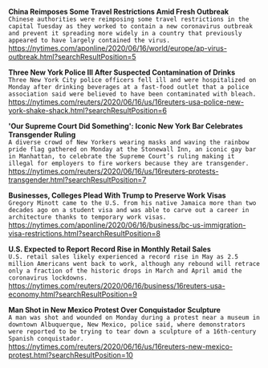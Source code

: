 **China Reimposes Some Travel Restrictions Amid Fresh Outbreak**\
`Chinese authorities were reimposing some travel restrictions in the capital Tuesday as they worked to contain a new coronavirus outbreak and prevent it spreading more widely in a country that previously appeared to have largely contained the virus. `\
https://nytimes.com/aponline/2020/06/16/world/europe/ap-virus-outbreak.html?searchResultPosition=5

**Three New York Police Ill After Suspected Contamination of Drinks**\
`Three New York City police officers fell ill and were hospitalized on Monday after drinking beverages at a fast-food outlet that a police association said were believed to have been contaminated with bleach.`\
https://nytimes.com/reuters/2020/06/16/us/16reuters-usa-police-new-york-shake-shack.html?searchResultPosition=6

**'Our Supreme Court Did Something': Iconic New York Bar Celebrates Transgender Ruling**\
`A diverse crowd of New Yorkers wearing masks and waving the rainbow pride flag gathered on Monday at the Stonewall Inn, an iconic gay bar in Manhattan, to celebrate the Supreme Court’s ruling making it illegal for employers to fire workers because they are transgender.`\
https://nytimes.com/reuters/2020/06/16/us/16reuters-protests-transgender.html?searchResultPosition=7

**Businesses, Colleges Plead With Trump to Preserve Work Visas**\
`Gregory Minott came to the U.S. from his native Jamaica more than two decades ago on a student visa and was able to carve out a career in architecture thanks to temporary work visas.`\
https://nytimes.com/aponline/2020/06/16/business/bc-us-immigration-visa-restrictions.html?searchResultPosition=8

**U.S. Expected to Report Record Rise in Monthly Retail Sales**\
`U.S. retail sales likely experienced a record rise in May as 2.5 million Americans went back to work, although any rebound will retrace only a fraction of the historic drops in March and April amid the coronavirus lockdowns.`\
https://nytimes.com/reuters/2020/06/16/business/16reuters-usa-economy.html?searchResultPosition=9

**Man Shot in New Mexico Protest Over Conquistador Sculpture**\
`A man was shot and wounded on Monday during a protest near a museum in downtown Albuquerque, New Mexico, police said, where demonstrators were reported to be trying to tear down a sculpture of a 16th-century Spanish conquistador.`\
https://nytimes.com/reuters/2020/06/16/us/16reuters-new-mexico-protest.html?searchResultPosition=10

